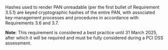 Hashes used to render PAN unreadable (per the first bullet of Requirement 3.5.1) are keyed cryptographic hashes of the entire PAN, with associated key-management processes and procedures in accordance with Requirements 3.6 and 3.7.

**Note**: This requirement is considered a best practice until 31 March 2025, after which it will be required and must be fully considered during a PCI DSS assessment.

